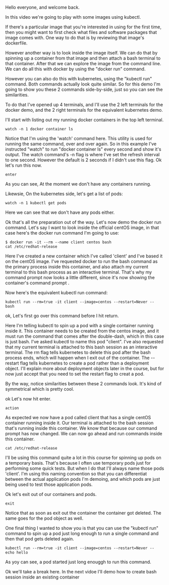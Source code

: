 Hello everyone, and welcome back.

In this video we're going to play with some images using kubectl.

If there's a particular image that you're interested in using for the first time, then you might want to first check what files and software packages that image comes with. One way to do that is by reviewing that image's dockerfile.

However another way is to look inside the image itself. We can do that by spinning up a container from that image and then attach a bash terminal to that container. After that we can explore the image from the command line. We can do all this with docker by using the "docker run" command.


However you can also do this with kubernetes, using the "kubectl run" command. Both commands actually look quite similar. So for this demo I'm going to show you these 2 commands  side-by-side, just so you can see the similarities.

To do that I've opened up 4 terminals, and I'll use the 2 left terminals for the docker demo, and the 2 right terminals for the equivalent kubernetes demo.



I'll start with listing out my running docker containers in the top left terminal.

```
watch -n 1 docker container ls
```


Notice that I'm using the 'watch' command here. This utility is used for running the same command, over and over again. So in this example I've instructed "watch" to run "docker container ls" every second and show it's output. The watch command's -n flag is where I've set the refresh interval to one second. However the default is 2 seconds if I didn't use this flag. Ok let's run this now.

```
enter
```

As you can see, At the moment we don't have any containers running.


Likewsie, On the kubernetes side, let's get a list of pods:

```
watch -n 1 kubectl get pods
```

Here we can see that we don't have any pods either.

Ok that's all the preparation out of the way. Let's now demo the docker run command. Let's say I want to look inside the official centOS image, in that case here's the docker run command I'm going to use:

```
$ docker run -it --rm --name client centos bash
cat /etc/redhat-release
```

Here I've created a new container which I've called 'client' and I've based it on the centOS image. I've requested docker to run the bash command as the primary process inside this container, and also attach my current terminal to this bash process as an interactive terminal. That's why my command prompt now looks a little different, since it's now showing the container's command prompt    .


Now here's the equivalent kubectl run command:

```
kubectl run --rm=true -it client --image=centos --restart=Never -- bash
```

ok, Let's first go over this command before I hit return.

Here I'm telling kubectl to spin up a pod with a single container running inside it. This container needs to be created from the centos image, and it must run the command that comes after the double-dash, which in this case is just bash. I've asked kubectl to name this pod "client". I've also requested that my current terminal is attached to this bash session as an interactive terminal. The rm flag tells kubernetes to delete this pod after the bash process ends, which will happen when I exit out of the container. The --restart flag tells kubernetes to create a pod rather than a deployment object. I'll explain more about deployment objects later in the course, but for now just accept that you need to set the restart flag to creat a  pod.

By the way, notice similarities between these 2 commands look. It's kind of symmetrical which is pretty cool.


ok Let's now hit enter.

```
action
```

As expected we now have a pod called client that has a single centOS container running inside it. Our terminal is attached to the bash session that's running inside this container. We know that because our command prompt has now changed. We can now go ahead and run commands inside this container.

```
cat /etc/redhat-release
```


I'll be using this command quite a lot in this course for spinning up pods on a temporary basis. That's because I often use temporary pods just for performing some quick tests. But when I do that I'll always name those pods 'client'. I'm using this naming convention so that you can differentiat between the actual application pods I'm demoing, and which pods are just being used to test those application pods.

Ok let's exit out of our containers and pods.

```
exit
```

Notice that as soon as exit out the container the container got deleted. The same goes for the pod object as well.


One final thing I wanted to show you is that you can use the "kubectl run" command to spin up a pod just long enough to run a single command and then that pod gets deleted again.

```
kubectl run --rm=true -it client --image=centos --restart=Never -- echo hello
```

As yoy can see, a pod started just long enouggh to run this command.

Ok we'll take a break here. In the next vidoe I'll demo how to create bash session inside an existing container

